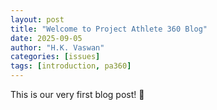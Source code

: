 ```yaml
---
layout: post
title: "Welcome to Project Athlete 360 Blog"
date: 2025-09-05
author: "H.K. Vaswan"
categories: [issues]
tags: [introduction, pa360]
---
```

This is our very first blog post! 🚀
